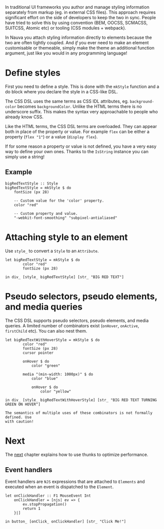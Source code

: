 In traditional UI frameworks you author and manage styling information
separately from markup (eg. in external CSS files). This approach
requires significant effort on the side of developers to keep the two
in sync. People have tried to solve this by using convention (BEM,
OOCSS, SCMACSS, SUITCSS, Atomic etc) or tooling (CSS modules +
webpack).

In Nauva you attach styling information directly to elements because
the two are often tightly coupled. And *if* you ever need to make
an element customisable or themeable, simply make the theme an
additional function argument, just like you would in any programming
language!


# Define styles

First you need to define a style. This is done with the `mkStyle`
function and a do block where you declare the style in a CSS-like DSL.

The CSS DSL uses the same terms as CSS IDL attributes, eg. `background-color`
becomes `backgroundColor`. Unlike the HTML terms there is no underscore
suffix. This makes the syntax very approachable to people who already know
CSS.

Like the HTML terms, the CSS DSL terms are overloaded. They can appear
both in place of the property or value. For example `flex` can be either
a property (`flex "1"`) or a value (`display flex`).

If for some reason a property or value is not defined, you have a very
easy way to define your own ones. Thanks to the `IsString` instance
you can simply use a string!

## Example

```
bigRedTextStyle :: Style
bigRedTextStyle = mkStyle $ do
    fontSize (px 28)

    -- Custom value for the 'color' property.
    color "red"

    -- Custom property and value.
    "-webkit-font-smoothing" "subpixel-antialiased"
```


# Attaching style to an element

Use `style_` to convert a `Style` to an `Attribute`.

```nauva
let bigRedTextStyle = mkStyle $ do
        color "red"
        fontSize (px 28)

in div_ [style_ bigRedTextStyle] [str_ "BIG RED TEXT"]
```

# Pseudo selectors, pseudo elements, and media queries

The CSS DSL supports pseudo selectors, pseudo elements, and media queries.
A limited number of combinators exist (`onHover`, `onActive`, `firstChild`
etc). You can also nest them.

```nauva
let bigRedTextWithHoverStyle = mkStyle $ do
        color "red"
        fontSize (px 28)
        cursor pointer

        onHover $ do
            color "green"

        media "(min-width: 1000px)" $ do
            color "blue"

            onHover $ do
                color "yellow"

in div_ [style_ bigRedTextWithHoverStyle] [str_ "BIG RED TEXT TURNING GREEN ON HOVER"]
```

```hint
The semantics of multiple uses of these combinators is not formally defined. Use
with caution!
```


# Next

The [next](/thunks) chapter explains how to use thunks to optimize performance.


## Event handlers

Event handlers are `NJS` expressions that are attached to `Elements` and executed
when an event is dispatched to the `Element`.

```
let onClickHandler :: F1 MouseEvent Int
    onClickHandler = [njs| ev => {
        ev.stopPropagation()
        return 1
    }|]

in button_ [onClick_ onClickHandler] [str_ "Click Me!"]
```
